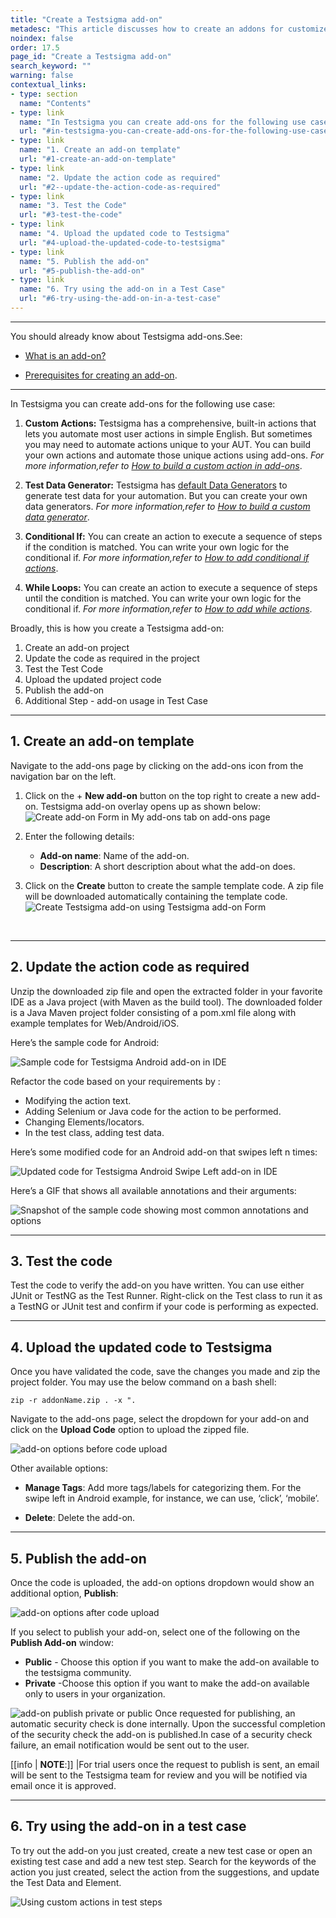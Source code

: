 ```yaml
---
title: "Create a Testsigma add-on"
metadesc: "This article discusses how to create an addons for customized actions in Testsigma application | Creating addons will boost your Test Automation"
noindex: false
order: 17.5
page_id: "Create a Testsigma add-on"
search_keyword: ""
warning: false
contextual_links:
- type: section
  name: "Contents"
- type: link
  name: "In Testsigma you can create add-ons for the following use case"
  url: "#in-testsigma-you-can-create-add-ons-for-the-following-use-case"
- type: link
  name: "1. Create an add-on template"
  url: "#1-create-an-add-on-template"
- type: link
  name: "2. Update the action code as required"
  url: "#2--update-the-action-code-as-required"
- type: link
  name: "3. Test the Code"
  url: "#3-test-the-code"
- type: link
  name: "4. Upload the updated code to Testsigma"
  url: "#4-upload-the-updated-code-to-testsigma"
- type: link
  name: "5. Publish the add-on"
  url: "#5-publish-the-add-on"
- type: link
  name: "6. Try using the add-on in a Test Case"
  url: "#6-try-using-the-add-on-in-a-test-case"
---
```


---

You should already know about Testsigma add-ons.See: 

* [What is an add-on?](https://testsigma.com/docs/addons/what-is-an-addon/)

* [Prerequisites for creating an add-on](https://testsigma.com/docs/addons/pre-requisite-to-create-addon/).


---
In Testsigma you can create add-ons for the following use case:

  1. **Custom Actions:** Testsigma has a comprehensive, built-in actions that lets you automate most user actions in simple English. But sometimes you may need to automate actions unique to your AUT. You can build your own actions and automate those unique actions using add-ons. *For more information,refer to [How to build a custom action in add-ons](https://testsigma.com/tutorials/addons/how-create-addons-actions/)*.

  2. **Test Data Generator:** Testsigma has [default Data Generators](https://testsigma.com/docs/test-data/data-generators/default-list/) to generate test data for your automation. But you can create your own data generators. *For more information,refer to [How to build a custom data generator](https://testsigma.com/tutorials/addons/how-create-addons-test-data-generators/)*.

  3. **Conditional If:** You can create an action to execute a sequence of steps if the condition is matched. You can write your own logic for the conditional if. *For more information,refer to [How to add conditional if actions](https://testsigma.com/tutorials/addons/how-create-addons-conditional-if/)*. 

  4. **While Loops:** You can create an action to execute a sequence of steps until the condition is matched. You can write your own logic for the conditional if. *For more information,refer to [How to add while actions](https://testsigma.com/tutorials/addons/how-create-addons-while-loops/)*. 

  Broadly, this is how you create a Testsigma add-on:

  1. Create an add-on project
  2. Update the code as required in the project
  3. Test the Test Code
  4. Upload the updated project code
  5. Publish the add-on
  6. Additional Step - add-on usage in Test Case

---

## **1.** **Create an add-on template**

 Navigate to the add-ons page by clicking on the add-ons icon from the navigation bar on the left.


   1. Click on the + **New add-on** button on the top right to create a new add-on. Testsigma add-on overlay opens up as shown below:
      ![Create add-on Form in My add-ons tab on add-ons page](https://s3.amazonaws.com/static-docs.testsigma.com/new_images/addons/create/addon-create-updated-screenshot.png)

   2. Enter the following details:
    <br>
       * **Add-on name**: Name of the add-on.<br>
       * **Description**: A short description about what the add-on does.

   3. Click on the **Create** button to create the sample template code. A zip file will be downloaded automatically containing the template code.
    ![Create Testsigma add-on using Testsigma add-on Form](https://s3.amazonaws.com/static-docs.testsigma.com/new_images/addons/create/addon-create-gif.gif)

&emsp;

---
## **2.**  **Update the action code as required**

Unzip the downloaded zip file and open the extracted folder in your favorite IDE as a Java project (with Maven as the build tool). The downloaded folder is a Java Maven project folder 
consisting of a pom.xml file along with example templates for Web/Android/iOS.

Here’s the sample code for Android:

![Sample code for Testsigma Android add-on in IDE](https://docs.testsigma.com/images/create/addon-sample-code-android.png)


Refactor the code based on your requirements by :
  * Modifying the action text.
  * Adding Selenium or Java code for the action to be performed.
  * Changing Elements/locators.
  * In the test class, adding test data.

Here’s some modified code for an Android add-on that swipes left n times:


![Updated code for Testsigma Android Swipe Left add-on in IDE](https://docs.testsigma.com/images/create/addon-updated-code-swipe-left-android.png)

Here’s a GIF that shows all available annotations and their arguments:

![Snapshot of the sample code showing most common annotations and options](https://docs.testsigma.com/images/create/add-ons-template-code-ide-common-annotations.gif)

---
## **3.** **Test the code**

Test the code to verify the add-on you have written. You can use either JUnit or TestNG as the Test Runner. Right-click on the Test class to run it as a TestNG or JUnit test and confirm if your code is performing as expected.

---
## **4.** **Upload the updated code to Testsigma**

Once you have validated the code, save the changes you made and zip the project folder. You may use the below command on a bash shell:

`zip -r addonName.zip . -x ".`

Navigate to the add-ons page, select the dropdown for your add-on and click on the **Upload Code** option to upload the zipped file.

![add-on options before code upload](https://docs.testsigma.com/images/create/addon-options-dropdown-before-upload.png)

Other available options:

* **Manage Tags**: Add more tags/labels for categorizing them. For the swipe left in Android example, for instance, we can use,  ‘click’, ‘mobile’.

* **Delete**: Delete the add-on.
&emsp;

---
## **5**. **Publish the add-on**

  Once the code is uploaded, the add-on options dropdown would show an additional option, **Publish**:

![add-on options after code upload](https://s3.amazonaws.com/static-docs.testsigma.com/new_images/addons/create/add-ons-1.png)

If you select to publish your add-on, select one of the following on the **Publish Add-on** window:

 * **Public** - Choose this option if you want to make the add-on available to the testsigma community.
 * **Private** -Choose this option if you want to make the add-on available only to users in your organization.

![add-on publish private or public](https://s3.amazonaws.com/static-docs.testsigma.com/new_images/addons/create/publish_addon.png)
Once requested for publishing, an automatic security check is done internally. Upon the successful completion of the security check the add-on is published.In case of a security check failure, an email notification would be sent out to the user.


[[info | **NOTE**:]]
|For trial users once the request to publish is sent, an email will be sent to the Testsigma team for review and you will be notified via email once it is approved.


---
## **6.** **Try using the add-on in a test case**

To try out the add-on you just created, create a new test case or open an existing test case and add a new test step. Search for the keywords of the action you just created, select the action from the suggestions, and update the Test Data and Element.

![Using custom actions in test steps](https://docs.testsigma.com/images/create/custom-addons-in-test-steps.png)

